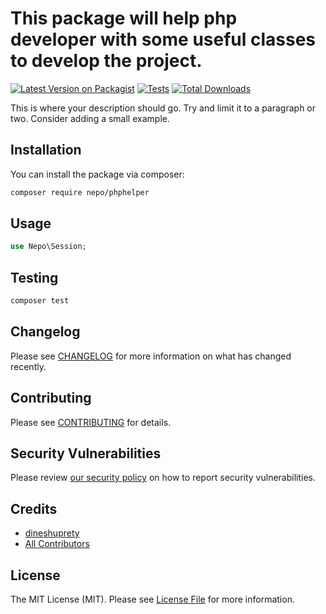 
# This package will help php developer with some useful classes to develop the project.

[![Latest Version on Packagist](https://img.shields.io/packagist/v/nepo/phphelper.svg?style=flat-square)](https://packagist.org/packages/nepo/phphelper)
[![Tests](https://github.com/nepo/phphelper/actions/workflows/run-tests.yml/badge.svg?branch=main)](https://github.com/nepo/phphelper/actions/workflows/run-tests.yml)
[![Total Downloads](https://img.shields.io/packagist/dt/nepo/phphelper.svg?style=flat-square)](https://packagist.org/packages/nepo/phphelper)

This is where your description should go. Try and limit it to a paragraph or two. Consider adding a small example.

## Installation

You can install the package via composer:

```bash
composer require nepo/phphelper
```

## Usage

```php
use Nepo\Session;

```

## Testing

```bash
composer test
```

## Changelog

Please see [CHANGELOG](CHANGELOG.md) for more information on what has changed recently.

## Contributing

Please see [CONTRIBUTING](https://github.com/spatie/.github/blob/main/CONTRIBUTING.md) for details.

## Security Vulnerabilities

Please review [our security policy](../../security/policy) on how to report security vulnerabilities.

## Credits

- [dineshuprety](https://github.com/dineshuprety)
- [All Contributors](../../contributors)

## License

The MIT License (MIT). Please see [License File](LICENSE.md) for more information.
